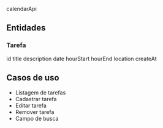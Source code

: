 calendarApi

## Entidades

### Tarefa

id
title
description
date
hourStart
hourEnd
location
createAt

## Casos de uso

- Listagem de tarefas 
- Cadastrar tarefa
- Editar tarefa
- Remover tarefa
- Campo de busca
